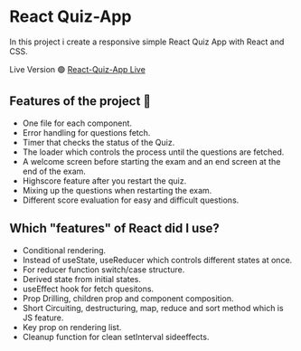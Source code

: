 # React Quiz-App

In this project i create a responsive simple React Quiz App with React and CSS.

Live Version 🟢 <a href="https://react-quiz-app-k.netlify.app/">React-Quiz-App Live</a>

## Features of the project 🔷

- One file for each component.
- Error handling for questions fetch.
- Timer that checks the status of the Quiz.
- The loader which controls the process until the questions are fetched.
- A welcome screen before starting the exam and an end screen at the end of the exam.
- Highscore feature after you restart the quiz.
- Mixing up the questions when restarting the exam.
- Different score evaluation for easy and difficult questions.

## Which "features" of React did I use?

- Conditional rendering.
- Instead of useState, useReducer which controls different states at once.
- For reducer function switch/case structure.
- Derived state from initial states.
- useEffect hook for fetch quesitons.
- Prop Drilling, children prop and component composition.
- Short Circuiting, destructuring, map, reduce and sort method which is JS feature.
- Key prop on rendering list.
- Cleanup function for clean setInterval sideeffects.
